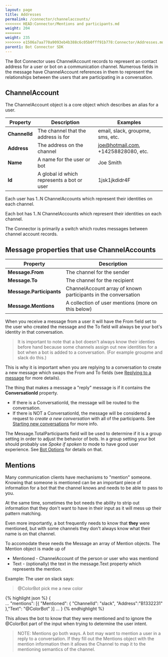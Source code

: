 ```yaml
---
layout: page
title: Addresses
permalink: /connector/channelaccounts/
<<<<<<< HEAD:Connector/Mentions and participants.md
weight: 204
=======
weight: 235
>>>>>>> e1506a7aa770a9093eb4b388c6c05b0fff91b778:Connector/Addresses.md
parent1: Bot Connector SDK
---
```


The Bot Connector uses ChannelAccount records to represent an contact address for a user or bot
on a communication channel.  Numerous fields in the message have ChannelAccount 
references in them to represent the relationships between the users that are participating in
a conversation. 

## ChannelAccount
The ChannelAccount object is a core object which describes an alias for a user. 

| **Property** | **Description**                     | **Examples**                        
|--------------|-------------------------------------|---------------------------------
|**ChannelId** | The channel that the address is for | email, slack, groupme, sms, etc.
|**Address**   | The address on the channel          | joe@hotmail.com, +14258828080, etc.
|**Name**      | A name for the user or bot          | Joe Smith 
|**Id**        | A global id which represents a bot or user | 1jsk1jkdidr4F

Each user has 1..N ChannelAccounts which represent their identities on each channel.

Each bot has 1..N ChannelAccounts which represent their identities on each channel. 

The Connector is primarily a switch which routes messages between channel account records.

## Message properties that use ChannelAccounts

| **Property** | **Description**                                             
|--------------|-------------------------------------
|**Message.From**       | The channel for the sender         
|**Message.To**         | The channel for the recipient      
|**Message.Participants** | ChannelAccount array of known participants in the conversation           
|**Message.Mentions**   | A collection of user mentions (more on this below)

When you receive a message from a user it will have the From field set to the
user who created the message and the To field will always be your bot's identity
in that conversation.  

>It is important to note that a bot doesn't always know
their identies before hand because some channels assign out new identities for
a bot when a bot is added to a conversation. (For example groupme and slack do this.)

This is why it is important when you are replying to a conversation to create a new 
message which swaps the From and To fields (see [Replying to a message](/connector/replying/) for 
more details). 

The thing that makes a message a "reply" message is if it contains the **ConversationId** property.

* If there is a ConversationId, the message will be routed to the conversation.
* If there is NOT a ConversationId, the message will be considered a request to *create a new conversation* 
with all of the participants.  See [Starting new conversations](/connector/new-conversations/) for more info.

The Message.TotalParticipants field will be used to determine if it is a group setting in order to adjust
the behavior of bots.  In a group setting your bot should probably use *Spoke if spoken to* mode to 
have good user experience.  See [Bot Options](/connector/bot-options/) for details on that.

## Mentions
Many communication clients have mechanisms to "mention" someone.  Knowing that someone is 
mentioned can be an important piece of information for a bot that 
the channel knows and needs to be able to pass to you.  

At the same time, sometimes the bot needs the ability to strip out information that they don't want to have
in their input as it will mess up their pattern matching.

Even more importantly, a bot frequently needs to know that **they** were mentioned, but with some channels
they don't always know what their name is on that channel. 

To accomodate these needs the Message an array of Mention objects.  The Mention object is made up of
* Mentioned - ChannelAccount of the person or user who was mentiond
* Text - (optionally) the text in the message.Text property which represents the mention.

Example:
The user on slack says:

> @ColorBot pick me a new color

{% highlight json %}
    {   
        ...
       "mentions": [{ "Mentioned": { "ChannelId": "slack", "Address":"B1332231" },"Text": "@ColorBot" }]
        ...
    }
{% endhighlight %}

This allows the bot to know that they were mentioned and to ignore the @ColorBot part of the input when
trying to determine the user intent.

> NOTE: Mentions go both ways.  A bot may want to mention a user in a reply to a conversation.  If they fill out the Mentions
object with the mention information then it allows the Channel to map it to the mentioning semantics of the channel.
